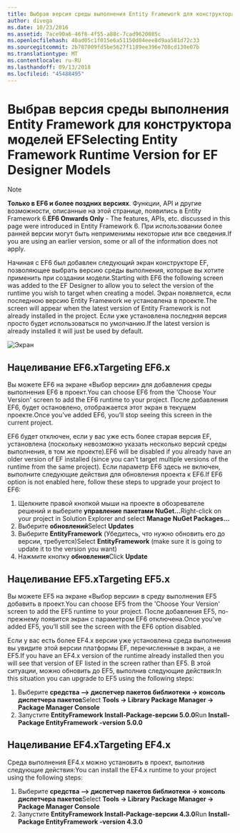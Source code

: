 ```yaml
---
title: Выбрав версия среды выполнения Entity Framework для конструктора моделей EF - EF6
author: divega
ms.date: 10/23/2016
ms.assetid: 7ace90a6-46f8-4f55-a88c-7cad9620085c
ms.openlocfilehash: 40ad05c1f015e6a51150d04eee8d9aa581d72c33
ms.sourcegitcommit: 2b787009fd5be5627f1189ee396e708cd130e07b
ms.translationtype: MT
ms.contentlocale: ru-RU
ms.lasthandoff: 09/13/2018
ms.locfileid: "45488495"
---
```

# <a name="selecting-entity-framework-runtime-version-for-ef-designer-models"></a><span data-ttu-id="dbfc5-102">Выбрав версия среды выполнения Entity Framework для конструктора моделей EF</span><span class="sxs-lookup"><span data-stu-id="dbfc5-102">Selecting Entity Framework Runtime Version for EF Designer Models</span></span>
> [!NOTE]
> <span data-ttu-id="dbfc5-103">**Только в EF6 и более поздних версиях**. Функции, API и другие возможности, описанные на этой странице, появились в Entity Framework 6.</span><span class="sxs-lookup"><span data-stu-id="dbfc5-103">**EF6 Onwards Only** - The features, APIs, etc. discussed in this page were introduced in Entity Framework 6.</span></span> <span data-ttu-id="dbfc5-104">При использовании более ранней версии могут быть неприменимы некоторые или все сведения.</span><span class="sxs-lookup"><span data-stu-id="dbfc5-104">If you are using an earlier version, some or all of the information does not apply.</span></span>

<span data-ttu-id="dbfc5-105">Начиная с EF6 был добавлен следующий экран конструкторе EF, позволяющее выбрать версию среды выполнения, которые вы хотите применить при создании модели.</span><span class="sxs-lookup"><span data-stu-id="dbfc5-105">Starting with EF6 the following screen was added to the EF Designer to allow you to select the version of the runtime you wish to target when creating a model.</span></span> <span data-ttu-id="dbfc5-106">Экран появляется, если последнюю версию Entity Framework не установлена в проекте.</span><span class="sxs-lookup"><span data-stu-id="dbfc5-106">The screen will appear when the latest version of Entity Framework is not already installed in the project.</span></span> <span data-ttu-id="dbfc5-107">Если уже установлена последняя версия просто будет использоваться по умолчанию.</span><span class="sxs-lookup"><span data-stu-id="dbfc5-107">If the latest version is already installed it will just be used by default.</span></span>

![Экран](~/ef6/media/screen.png)


## <a name="targeting-ef6x"></a><span data-ttu-id="dbfc5-109">Нацеливание EF6.x</span><span class="sxs-lookup"><span data-stu-id="dbfc5-109">Targeting EF6.x</span></span>

<span data-ttu-id="dbfc5-110">Вы можете EF6 на экране «Выбор версии» для добавления среды выполнения EF6 в проект.</span><span class="sxs-lookup"><span data-stu-id="dbfc5-110">You can choose EF6 from the 'Choose Your Version' screen to add the EF6 runtime to your project.</span></span> <span data-ttu-id="dbfc5-111">После добавления EF6, будет остановлено, отображается этот экран в текущем проекте.</span><span class="sxs-lookup"><span data-stu-id="dbfc5-111">Once you've added EF6, you’ll stop seeing this screen in the current project.</span></span>

<span data-ttu-id="dbfc5-112">EF6 будет отключен, если у вас уже есть более старая версия EF, установлена (поскольку невозможно указать несколько версий среды выполнения, в том же проекте).</span><span class="sxs-lookup"><span data-stu-id="dbfc5-112">EF6 will be disabled if you already have an older version of EF installed (since you can't target multiple versions of the runtime from the same project).</span></span> <span data-ttu-id="dbfc5-113">Если параметр EF6 здесь не включен, выполните следующие действия для обновления проекта к EF6.</span><span class="sxs-lookup"><span data-stu-id="dbfc5-113">If EF6 option is not enabled here, follow these steps to upgrade your project to EF6:</span></span>

1.  <span data-ttu-id="dbfc5-114">Щелкните правой кнопкой мыши на проекте в обозревателе решений и выберите **управление пакетами NuGet...**</span><span class="sxs-lookup"><span data-stu-id="dbfc5-114">Right-click on your project in Solution Explorer and select **Manage NuGet Packages...**</span></span>
2.  <span data-ttu-id="dbfc5-115">Выберите **обновлений**</span><span class="sxs-lookup"><span data-stu-id="dbfc5-115">Select **Updates**</span></span>
3.  <span data-ttu-id="dbfc5-116">Выберите **EntityFramework** (Убедитесь, что нужно обновить его до версии, требуется)</span><span class="sxs-lookup"><span data-stu-id="dbfc5-116">Select **EntityFramework** (make sure it is going to update it to the version you want)</span></span>
4.  <span data-ttu-id="dbfc5-117">Нажмите кнопку **обновления**</span><span class="sxs-lookup"><span data-stu-id="dbfc5-117">Click **Update**</span></span>

 

## <a name="targeting-ef5x"></a><span data-ttu-id="dbfc5-118">Нацеливание EF5.x</span><span class="sxs-lookup"><span data-stu-id="dbfc5-118">Targeting EF5.x</span></span>

<span data-ttu-id="dbfc5-119">Вы можете EF5 на экране «Выбор версии» в среду выполнения EF5 добавить в проект.</span><span class="sxs-lookup"><span data-stu-id="dbfc5-119">You can choose EF5 from the 'Choose Your Version' screen to add the EF5 runtime to your project.</span></span> <span data-ttu-id="dbfc5-120">После добавления EF5, по-прежнему появится экран с параметром EF6 отключена.</span><span class="sxs-lookup"><span data-stu-id="dbfc5-120">Once you've added EF5, you’ll still see the screen with the EF6 option disabled.</span></span>

<span data-ttu-id="dbfc5-121">Если у вас есть более EF4.x версии уже установлена среда выполнения вы увидите этой версии платформы EF, перечисленные в экран, а не EF5.</span><span class="sxs-lookup"><span data-stu-id="dbfc5-121">If you have an EF4.x version of the runtime already installed then you will see that version of EF listed in the screen rather than EF5.</span></span> <span data-ttu-id="dbfc5-122">В этой ситуации, можно обновить до EF5, выполнив следующие действия:</span><span class="sxs-lookup"><span data-stu-id="dbfc5-122">In this situation you can upgrade to EF5 using the following steps:</span></span>

1.  <span data-ttu-id="dbfc5-123">Выберите **средства —&gt; диспетчер пакетов библиотеки -&gt; консоль диспетчера пакетов**</span><span class="sxs-lookup"><span data-stu-id="dbfc5-123">Select **Tools -&gt; Library Package Manager -&gt; Package Manager Console**</span></span>
2.  <span data-ttu-id="dbfc5-124">Запустите **EntityFramework Install-Package-версии 5.0.0**</span><span class="sxs-lookup"><span data-stu-id="dbfc5-124">Run **Install-Package EntityFramework -version 5.0.0**</span></span>

 

## <a name="targeting-ef4x"></a><span data-ttu-id="dbfc5-125">Нацеливание EF4.x</span><span class="sxs-lookup"><span data-stu-id="dbfc5-125">Targeting EF4.x</span></span>

<span data-ttu-id="dbfc5-126">Среда выполнения EF4.x можно установить в проект, выполнив следующие действия:</span><span class="sxs-lookup"><span data-stu-id="dbfc5-126">You can install the EF4.x runtime to your project using the following steps:</span></span>

1.  <span data-ttu-id="dbfc5-127">Выберите **средства —&gt; диспетчер пакетов библиотеки -&gt; консоль диспетчера пакетов**</span><span class="sxs-lookup"><span data-stu-id="dbfc5-127">Select **Tools -&gt; Library Package Manager -&gt; Package Manager Console**</span></span>
2.  <span data-ttu-id="dbfc5-128">Запустите **EntityFramework Install-Package-версии 4.3.0**</span><span class="sxs-lookup"><span data-stu-id="dbfc5-128">Run **Install-Package EntityFramework -version 4.3.0**</span></span>
